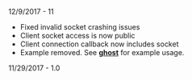 12/9/2017 - 11

- Fixed invalid socket crashing issues
- Client socket access is now public
- Client connection callback now includes socket
- Example removed. See [**ghost**](https://github.com/AHXR/ghost) for example usage. 

11/29/2017 - 1.0